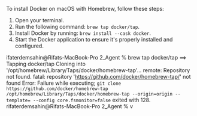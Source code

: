 
To install Docker on macOS with Homebrew, follow these steps:
1. Open your terminal.
2. Run the following command: `brew tap docker/tap`.
3. Install Docker by running: `brew install --cask docker`.
4. Start the Docker application to ensure it's properly installed and configured.



ifaterdemsahin@Rifats-MacBook-Pro 2_Agent % brew tap docker/tap
==> Tapping docker/tap
Cloning into '/opt/homebrew/Library/Taps/docker/homebrew-tap'...
remote: Repository not found.
fatal: repository 'https://github.com/docker/homebrew-tap/' not found
Error: Failure while executing; `git clone https://github.com/docker/homebrew-tap /opt/homebrew/Library/Taps/docker/homebrew-tap --origin=origin --template= --config core.fsmonitor=false` exited with 128.
rifaterdemsahin@Rifats-MacBook-Pro 2_Agent % v